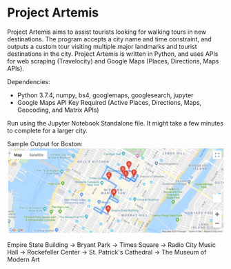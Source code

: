 # Project Artemis
 
 Project Artemis aims to assist tourists looking for walking tours in new destinations. The program accepts a city name and time constraint, and outputs a custom tour visiting multiple major landmarks and tourist destinations in the city. Project Artemis is written in Python, and uses APIs for web scraping (Travelocity) and Google Maps (Places, Directions, Maps APIs).
 
 Dependencies:
 * Python 3.7.4, numpy, bs4, googlemaps, googlesearch, jupyter
 * Google Maps API Key Required (Active Places, Directions, Maps, Geocoding, and Matrix APIs)

Run using the Jupyter Notebook Standalone file. It might take a few minutes to complete for a larger city.

Sample Output for Boston:
![Sample Output](https://github.com/avgupta456/Artemis/blob/master/images/NewYorkCity.PNG)

Empire State Building -> Bryant Park -> Times Square -> Radio City Music Hall -> Rockefeller Center -> St. Patrick's Cathedral -> The Museum of Modern Art
